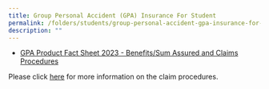 ```yaml
---
title: Group Personal Accident (GPA) Insurance For Student
permalink: /folders/students/group-personal-accident-gpa-insurance-for-student/
description: ""
---
```

<ul>
<!--<li><a href="https://drive.google.com/file/d/1gJiuiBuSuVek2PuPSt5ANi45bXo0C4rg/view?usp=sharing">GPA Product Fact Sheet 2022 -&nbsp;Benefits/Sum Assured and Claims Procedures</a>&nbsp;</li>
--><li><a href="https://drive.google.com/file/d/1QaCqak20ahcmlQ3BVbrrZq3eoZ_Hq-40/view?usp=drive_link">GPA Product Fact Sheet 2023 -&nbsp;Benefits/Sum Assured and Claims Procedures</a>&nbsp;</li>
</ul>
<p>Please click&nbsp;<a href="https://mhcasia.com/managedcare/0-uploads/2019/Student%20GPA%20User%20Guide%20-%20Parent.pdf">here</a>&nbsp;for more information on the claim procedures.&nbsp;</p>